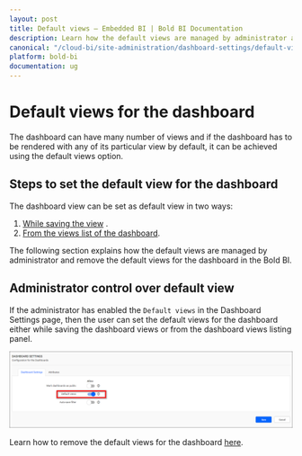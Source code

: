 ```yaml
---
layout: post
title: Default views – Embedded BI | Bold BI Documentation
description: Learn how the default views are managed by administrator and set the dashboard views as default or remove the default views for the dashboard in the Bold BI Embedded.
canonical: "/cloud-bi/site-administration/dashboard-settings/default-views/"
platform: bold-bi
documentation: ug
---
```


# Default views for the dashboard

The dashboard can have many number of views and if the dashboard has to be rendered with any of its particular view by default, it can be achieved using the default views option.

## Steps to set the default view for the dashboard

The dashboard view can be set as default view in two ways:

1. [While saving the view](/embedded-bi/managing-resources/manage-dashboards/manage-dashboard-views/#steps-to-add-a-dashboard-view) .
2. [From the views list of the dashboard](/embedded-bi/managing-resources/manage-dashboards/manage-dashboard-views/#set-a-default-view-for-the-dashboard).

The following section explains how the default views are managed by administrator and remove the default views for the dashboard in the Bold BI.

## Administrator control over default view

If the administrator has enabled the `Default views` in the Dashboard Settings page, then the user can set the default views for the dashboard either while saving the dashboard views or from the dashboard views listing panel.

![Default views enabled](/static/assets/embedded/site-administration/images/default-view-enabled.png)

Learn how to remove the default views for the dashboard [here](/embedded-bi/managing-resources/manage-dashboards/manage-dashboard-views/#remove-a-default-view-for-the-dashboard).
